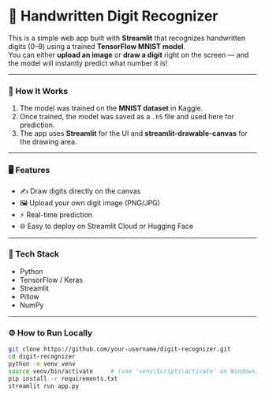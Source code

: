 # 🧠 Handwritten Digit Recognizer

This is a simple web app built with **Streamlit** that recognizes handwritten digits (0–9) using a trained **TensorFlow MNIST model**.  
You can either **upload an image** or **draw a digit** right on the screen — and the model will instantly predict what number it is!

---

### 🚀 How It Works
1. The model was trained on the **MNIST dataset** in Kaggle.  
2. Once trained, the model was saved as a `.h5` file and used here for prediction.  
3. The app uses **Streamlit** for the UI and **streamlit-drawable-canvas** for the drawing area.  

---

### 🖥️ Features
- ✍️ Draw digits directly on the canvas  
- 🖼️ Upload your own digit image (PNG/JPG)  
- ⚡ Real-time prediction  
- 🌐 Easy to deploy on Streamlit Cloud or Hugging Face  

---

### 🧩 Tech Stack
- Python  
- TensorFlow / Keras  
- Streamlit  
- Pillow  
- NumPy  

---

### ⚙️ How to Run Locally
```bash
git clone https://github.com/your-username/digit-recognizer.git
cd digit-recognizer
python -m venv venv
source venv/bin/activate     # (use 'venv\Scripts\activate' on Windows)
pip install -r requirements.txt
streamlit run app.py
